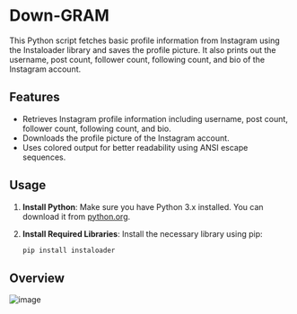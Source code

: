 # Down-GRAM
This Python script fetches basic profile information from Instagram using the Instaloader library and saves the profile picture. It also prints out the username, post count, follower count, following count, and bio of the Instagram account.

## Features

- Retrieves Instagram profile information including username, post count, follower count, following count, and bio.
- Downloads the profile picture of the Instagram account.
- Uses colored output for better readability using ANSI escape sequences.

## Usage

1. **Install Python**: Make sure you have Python 3.x installed. You can download it from [python.org](https://www.python.org/downloads/).

2. **Install Required Libraries**: Install the necessary library using pip:
   ```bash
   pip install instaloader

## Overview 
![image](https://github.com/14627s/Down-GRAM/assets/173080010/4f9aaef7-5299-4b08-9018-1e82ee764ee5)

